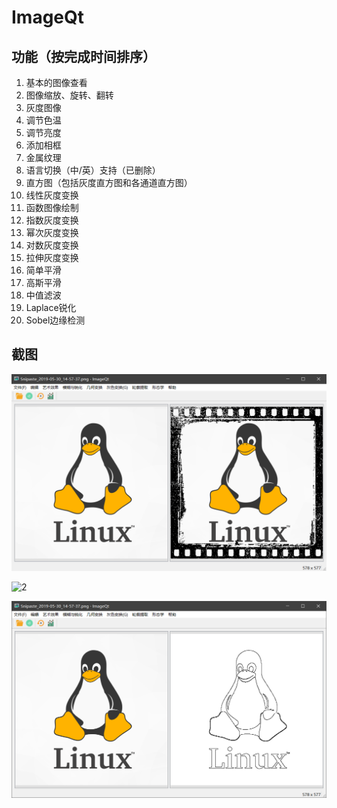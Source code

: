 # ImageQt




## 功能（按完成时间排序）

1. 基本的图像查看
2. 图像缩放、旋转、翻转
3. 灰度图像
4. 调节色温
5. 调节亮度
6. 添加相框
7. 金属纹理
8. 语言切换（中/英）支持（已删除）
9. 直方图（包括灰度直方图和各通道直方图）
10. 线性灰度变换
11. 函数图像绘制
12. 指数灰度变换
13. 幂次灰度变换
14. 对数灰度变换
15. 拉伸灰度变换
16. 简单平滑
17. 高斯平滑
18. 中值滤波
19. Laplace锐化
20. Sobel边缘检测

## 截图

![1](./screenshots/Snipaste_2019-05-30_15-32-42.png)

![2](./screenshots/Snipaste_2019-05-30_15-33-15.png)

![3](./screenshots/Snipaste_2019-05-30_15-33-28.png)

